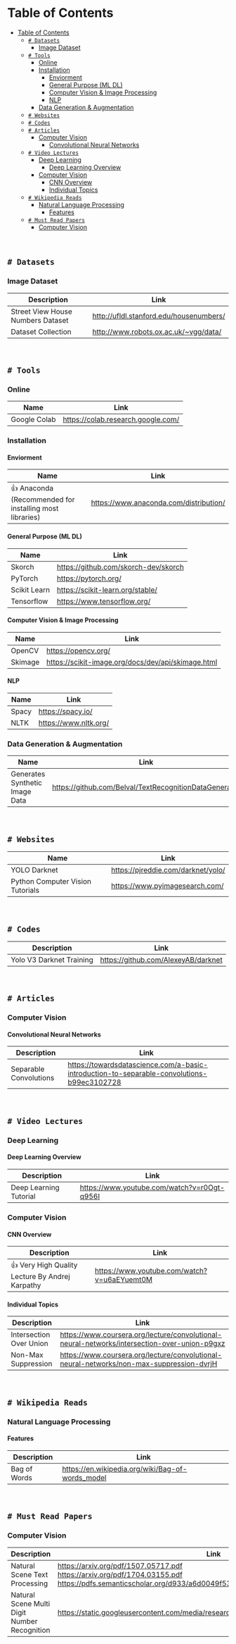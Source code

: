 # Table of Contents
- [Table of Contents](#table-of-contents)
  * [`# Datasets`](#-datasets)
    + [Image Dataset](#image-dataset)
  * [`# Tools`](#-tools)
    + [Online](#online)
    + [Installation](#installation)
      - [Enviorment](#enviorment)
      - [General Purpose (ML DL)](#general-purpose-ml-dl)
      - [Computer Vision & Image Processing](#computer-vision-image-processing)
      - [NLP](#nlp)
    + [Data Generation & Augmentation](#data-generation-augmentation)
  * [`# Websites`](#-websites)
  * [`# Codes`](#-codes)
  * [`# Articles`](#-articles)
    + [Computer Vision](#computer-vision)
      - [Convolutional Neural Networks](#convolutional-neural-networks)
  * [`# Video Lectures`](#-video-lectures)
    + [Deep Learning](#deep-learning)
      - [Deep Learning Overview](#deep-learning-overview)
    + [Computer Vision](#computer-vision-1)
      - [CNN Overview](#cnn-overview)
      - [Individual Topics](#individual-topics)
  * [`# Wikipedia Reads`](#-wikipedia-reads)
    + [Natural Language Processing](#natural-language-processing)
      - [Features](#features)
  * [`# Must Read Papers`](#-must-read-papers)
    + [Computer Vision](#computer-vision-2)

<br>

## `# Datasets`

### Image Dataset

| Description | Link |
| --- | --- |
|  Street View House Numbers Dataset | http://ufldl.stanford.edu/housenumbers/ |
| Dataset Collection | http://www.robots.ox.ac.uk/~vgg/data/ |

<br>

## `# Tools`

### Online

| Name | Link |
| --- | --- |
| Google Colab | https://colab.research.google.com/ |

### Installation

#### Enviorment

| Name | Link |
| --- | --- |
| :+1: Anaconda (Recommended for installing most libraries) | https://www.anaconda.com/distribution/ |

#### General Purpose (ML DL)

| Name | Link |
| --- | --- |
| Skorch | https://github.com/skorch-dev/skorch |
| PyTorch | https://pytorch.org/ |
| Scikit Learn | https://scikit-learn.org/stable/ |
| Tensorflow | https://www.tensorflow.org/ |

#### Computer Vision & Image Processing

| Name | Link |
| --- | --- |
| OpenCV | https://opencv.org/ |
| Skimage | https://scikit-image.org/docs/dev/api/skimage.html |

#### NLP

| Name | Link |
| --- | --- |
| Spacy | https://spacy.io/ |
| NLTK | https://www.nltk.org/ |

### Data Generation & Augmentation

| Name | Link |
| --- | --- |
| Generates Synthetic Image Data | https://github.com/Belval/TextRecognitionDataGenerator |

<br>

## `# Websites`

| Name | Link |
| --- | --- |
| YOLO Darknet | https://pjreddie.com/darknet/yolo/ |
| Python Computer Vision Tutorials | https://www.pyimagesearch.com/ |

<br>

## `# Codes`

| Description | Link |
| --- | --- |
| Yolo V3 Darknet Training | https://github.com/AlexeyAB/darknet |

<br>

## `# Articles`

### Computer Vision

#### Convolutional Neural Networks

| Description | Link |
| --- | --- |
| Separable Convolutions | https://towardsdatascience.com/a-basic-introduction-to-separable-convolutions-b99ec3102728 |

<br>

## `# Video Lectures`

### Deep Learning

#### Deep Learning Overview

| Description | Link |
| --- | --- |
| Deep Learning Tutorial | https://www.youtube.com/watch?v=r0Ogt-q956I |

### Computer Vision

#### CNN Overview

| Description | Link |
| --- | --- |
| :+1: Very High Quality Lecture By Andrej Karpathy | https://www.youtube.com/watch?v=u6aEYuemt0M |

#### Individual Topics

| Description | Link |
| --- | --- |
| Intersection Over Union | https://www.coursera.org/lecture/convolutional-neural-networks/intersection-over-union-p9gxz |
| Non-Max Suppression | https://www.coursera.org/lecture/convolutional-neural-networks/non-max-suppression-dvrjH |

<br>

## `# Wikipedia Reads`

### Natural Language Processing

#### Features

| Description | Link |
| --- | --- |
| Bag of Words | https://en.wikipedia.org/wiki/Bag-of-words_model |

<br>

## `# Must Read Papers`

### Computer Vision

| Description | Link |
| --- | --- |
| Natural Scene Text Processing | https://arxiv.org/pdf/1507.05717.pdf <br> https://arxiv.org/pdf/1704.03155.pdf <br> https://pdfs.semanticscholar.org/d933/a6d0049f53344c5384c0905afe463a086bdb.pdf |
|Natural Scene Multi Digit Number Recognition | https://static.googleusercontent.com/media/research.google.com/fr//pubs/archive/42241.pdf |

